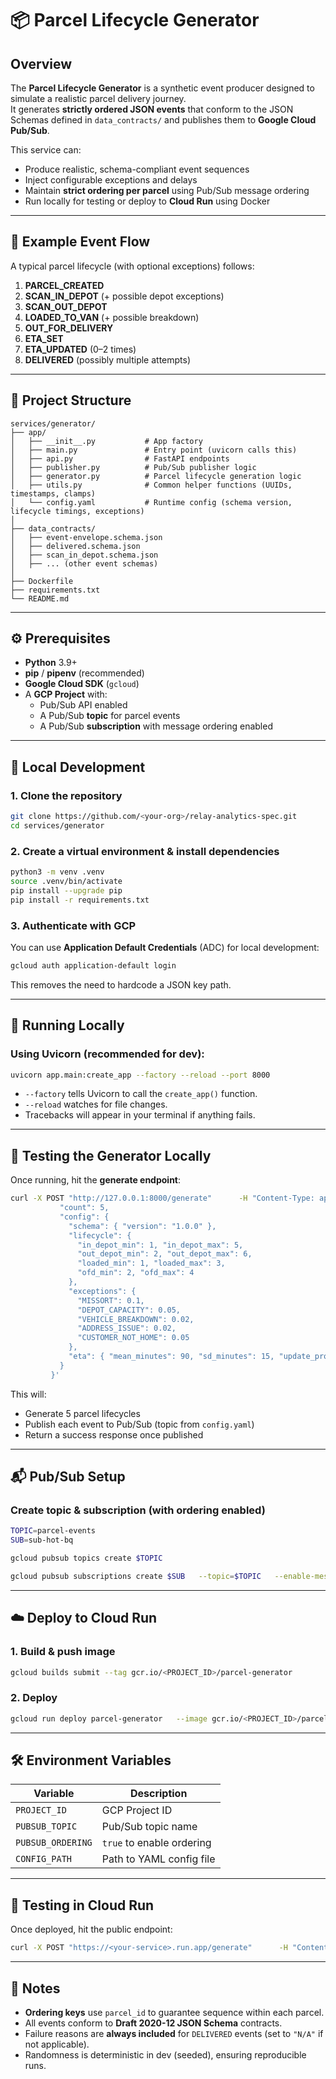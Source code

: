 # 📦 Parcel Lifecycle Generator

## Overview
The **Parcel Lifecycle Generator** is a synthetic event producer designed to simulate a realistic parcel delivery journey.  
It generates **strictly ordered JSON events** that conform to the JSON Schemas defined in `data_contracts/` and publishes them to **Google Cloud Pub/Sub**.

This service can:
- Produce realistic, schema-compliant event sequences
- Inject configurable exceptions and delays
- Maintain **strict ordering per parcel** using Pub/Sub message ordering
- Run locally for testing or deploy to **Cloud Run** using Docker

---

## 📜 Example Event Flow

A typical parcel lifecycle (with optional exceptions) follows:

1. **PARCEL_CREATED**  
2. **SCAN_IN_DEPOT** (+ possible depot exceptions)
3. **SCAN_OUT_DEPOT**  
4. **LOADED_TO_VAN** (+ possible breakdown)  
5. **OUT_FOR_DELIVERY**  
6. **ETA_SET**  
7. **ETA_UPDATED** (0–2 times)  
8. **DELIVERED** (possibly multiple attempts)  

---

## 📂 Project Structure

```
services/generator/
├── app/
│   ├── __init__.py           # App factory
│   ├── main.py               # Entry point (uvicorn calls this)
│   ├── api.py                # FastAPI endpoints
│   ├── publisher.py          # Pub/Sub publisher logic
│   ├── generator.py          # Parcel lifecycle generation logic
│   ├── utils.py              # Common helper functions (UUIDs, timestamps, clamps)
│   └── config.yaml           # Runtime config (schema version, lifecycle timings, exceptions)
│
├── data_contracts/
│   ├── event-envelope.schema.json
│   ├── delivered.schema.json
│   ├── scan_in_depot.schema.json
│   ├── ... (other event schemas)
│
├── Dockerfile
├── requirements.txt
└── README.md
```

---

## ⚙️ Prerequisites

- **Python** 3.9+  
- **pip** / **pipenv** (recommended)  
- **Google Cloud SDK** (`gcloud`)  
- A **GCP Project** with:
  - Pub/Sub API enabled
  - A Pub/Sub **topic** for parcel events
  - A Pub/Sub **subscription** with message ordering enabled

---

## 🔧 Local Development

### 1. Clone the repository
```bash
git clone https://github.com/<your-org>/relay-analytics-spec.git
cd services/generator
```

### 2. Create a virtual environment & install dependencies
```bash
python3 -m venv .venv
source .venv/bin/activate
pip install --upgrade pip
pip install -r requirements.txt
```

### 3. Authenticate with GCP  
You can use **Application Default Credentials** (ADC) for local development:
```bash
gcloud auth application-default login
```
This removes the need to hardcode a JSON key path.

---

## 🚀 Running Locally

### Using Uvicorn (recommended for dev):
```bash
uvicorn app.main:create_app --factory --reload --port 8000
```

- `--factory` tells Uvicorn to call the `create_app()` function.
- `--reload` watches for file changes.
- Tracebacks will appear in your terminal if anything fails.

---

## 📡 Testing the Generator Locally

Once running, hit the **generate endpoint**:

```bash
curl -X POST "http://127.0.0.1:8000/generate"      -H "Content-Type: application/json"      -d '{
           "count": 5,
           "config": {
             "schema": { "version": "1.0.0" },
             "lifecycle": {
               "in_depot_min": 1, "in_depot_max": 5,
               "out_depot_min": 2, "out_depot_max": 6,
               "loaded_min": 1, "loaded_max": 3,
               "ofd_min": 2, "ofd_max": 4
             },
             "exceptions": {
               "MISSORT": 0.1,
               "DEPOT_CAPACITY": 0.05,
               "VEHICLE_BREAKDOWN": 0.02,
               "ADDRESS_ISSUE": 0.02,
               "CUSTOMER_NOT_HOME": 0.05
             },
             "eta": { "mean_minutes": 90, "sd_minutes": 15, "update_prob": 0.5 }
           }
         }'
```

This will:
- Generate 5 parcel lifecycles
- Publish each event to Pub/Sub (topic from `config.yaml`)
- Return a success response once published

---

## 📬 Pub/Sub Setup

### Create topic & subscription (with ordering enabled)
```bash
TOPIC=parcel-events
SUB=sub-hot-bq

gcloud pubsub topics create $TOPIC

gcloud pubsub subscriptions create $SUB   --topic=$TOPIC   --enable-message-ordering
```

---

## ☁️ Deploy to Cloud Run

### 1. Build & push image
```bash
gcloud builds submit --tag gcr.io/<PROJECT_ID>/parcel-generator
```

### 2. Deploy
```bash
gcloud run deploy parcel-generator   --image gcr.io/<PROJECT_ID>/parcel-generator   --platform managed   --region europe-west2   --allow-unauthenticated
```

---

## 🛠 Environment Variables

| Variable            | Description |
|---------------------|-------------|
| `PROJECT_ID`        | GCP Project ID |
| `PUBSUB_TOPIC`      | Pub/Sub topic name |
| `PUBSUB_ORDERING`   | `true` to enable ordering |
| `CONFIG_PATH`       | Path to YAML config file |

---

## 🧪 Testing in Cloud Run

Once deployed, hit the public endpoint:
```bash
curl -X POST "https://<your-service>.run.app/generate"      -H "Content-Type: application/json"      -d '{"count": 3, "config": {...}}'
```

---

## 📌 Notes

- **Ordering keys** use `parcel_id` to guarantee sequence within each parcel.
- All events conform to **Draft 2020-12 JSON Schema** contracts.
- Failure reasons are **always included** for `DELIVERED` events (set to `"N/A"` if not applicable).
- Randomness is deterministic in dev (seeded), ensuring reproducible runs.
